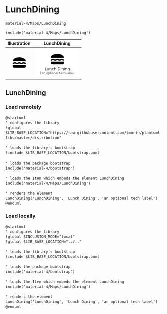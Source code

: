 # LunchDining


```text
material-4/Maps/LunchDining
```

```text
include('material-4/Maps/LunchDining')
```



| Illustration | LunchDining |
| :---: | :---: |
| ![illustration for Illustration](../../material-4/Maps/LunchDining.png) | ![illustration for LunchDining](../../material-4/Maps/LunchDining.Local.png) |




## LunchDining

### Load remotely
```plantuml
@startuml
' configures the library
!global $LIB_BASE_LOCATION="https://raw.githubusercontent.com/tmorin/plantuml-libs/master/distribution"

' loads the library's bootstrap
!include $LIB_BASE_LOCATION/bootstrap.puml

' loads the package bootstrap
include('material-4/bootstrap')

' loads the Item which embeds the element LunchDining
include('material-4/Maps/LunchDining')

' renders the element
LunchDining('LunchDining', 'Lunch Dining', 'an optional tech label')
@enduml
```

### Load locally
```plantuml
@startuml
' configures the library
!global $INCLUSION_MODE="local"
!global $LIB_BASE_LOCATION="../.."

' loads the library's bootstrap
!include $LIB_BASE_LOCATION/bootstrap.puml

' loads the package bootstrap
include('material-4/bootstrap')

' loads the Item which embeds the element LunchDining
include('material-4/Maps/LunchDining')

' renders the element
LunchDining('LunchDining', 'Lunch Dining', 'an optional tech label')
@enduml
```

